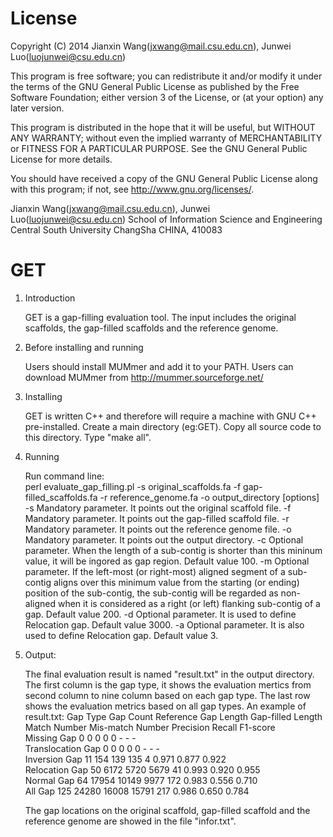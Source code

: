 License
=========

Copyright (C) 2014 Jianxin Wang(jxwang@mail.csu.edu.cn), Junwei Luo(luojunwei@csu.edu.cn)

This program is free software; you can redistribute it and/or
modify it under the terms of the GNU General Public License
as published by the Free Software Foundation; either version 3
of the License, or (at your option) any later version.

This program is distributed in the hope that it will be useful,
but WITHOUT ANY WARRANTY; without even the implied warranty of
MERCHANTABILITY or FITNESS FOR A PARTICULAR PURPOSE.  See the
GNU General Public License for more details.

You should have received a copy of the GNU General Public License
along with this program; if not, see <http://www.gnu.org/licenses/>.

Jianxin Wang(jxwang@mail.csu.edu.cn), Junwei Luo(luojunwei@csu.edu.cn)
School of Information Science and Engineering
Central South University
ChangSha
CHINA, 410083


GET
=================
1) Introduction

	GET is a gap-filling evaluation tool.
	The input includes the original scaffolds, the gap-filled scaffolds and the reference genome. 

2) Before installing and running
	
	Users should install MUMmer and add it to your PATH. 
	Users can download MUMmer from http://mummer.sourceforge.net/

3) Installing

	GET is written C++ and therefore will require a machine with GNU C++ pre-installed.
	Create a main directory (eg:GET). Copy all source code to this directory.
	Type "make all".

4) Running

	Run command line:  
	perl evaluate_gap_filling.pl -s original_scaffolds.fa -f gap-filled_scaffolds.fa -r reference_genome.fa -o output_directory [options]
	-s <scaffold file>
		Mandatory parameter. It points out the original scaffold file.
	-f <gap-filled scaffold file>
		Mandatory parameter. It points out the gap-filled scaffold file.
	-r <reference genome file>
		Mandatory parameter. It points out the reference genome file.
	-o <output directory>
		Mandatory parameter. It points out the output directory.
	-c <mininum contig length>
		Optional parameter. When the length of a sub-contig is shorter than this mininum value, it will be ingored as gap region. Default value 100.
	-m <minimum distance>
		Optional parameter. If the left-most (or right-most) aligned segment of a sub-contig aligns over this minimum value from the starting (or ending) position of the sub-contig, the sub-contig will be regarded as non-aligned when it is considered as a right (or left) flanking sub-contig of a gap. Default value 200.
	-d <mininum distance>
		Optional parameter. It is used to define Relocation gap. Default value 3000.
	-a <mininum times>
		Optional parameter. It is also used to define Relocation gap. Default value 3.
	
5) Output:

	The final evaluation result is named "result.txt" in the output directory.
	The first column is the gap type, it shows the evaluation mertics from second column to nine column based on each gap type.
	The last row shows the evaluation metrics based on all gap types.
	An example of result.txt:
	Gap Type            	Gap Count 	Reference Gap Length	Gap-filled Length   	Match Number   	Mis-match Number    	Precision 	Recall  	F1-score  
	Missing Gap         	0         	0                   	0                   	0              	0                   	-         	-       	-         
	Translocation Gap   	0         	0                   	0                   	0              	0                   	-         	-       	-         
	Inversion Gap       	11        	154                 	139                 	135            	4                   	0.971     	0.877   	0.922     
	Relocation Gap      	50        	6172                	5720                	5679           	41                  	0.993     	0.920   	0.955     
	Normal Gap          	64        	17954               	10149               	9977           	172                 	0.983     	0.556   	0.710     
	All Gap             	125       	24280               	16008               	15791          	217                 	0.986     	0.650   	0.784    
	
	The gap locations on the original scaffold, gap-filled scaffold and the reference genome are showed in the file "infor.txt".  
	
	
	
	
	
